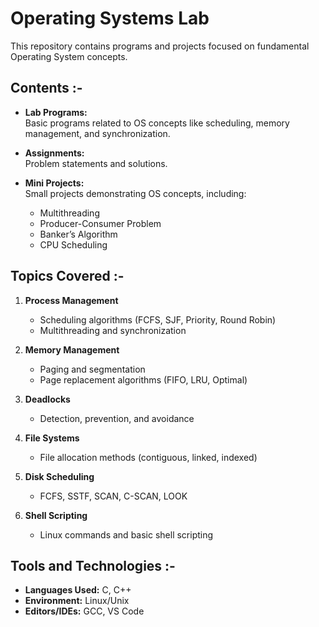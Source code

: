 # Operating Systems Lab   
    
This repository contains programs and projects focused on fundamental Operating System concepts.     
 
## Contents :- 
    
- **Lab Programs:**  
  Basic programs related to OS concepts like scheduling, memory management, and synchronization.  

- **Assignments:**  
  Problem statements and solutions.  

- **Mini Projects:**  
  Small projects demonstrating OS concepts, including:  
  - Multithreading  
  - Producer-Consumer Problem  
  - Banker’s Algorithm  
  - CPU Scheduling  

## Topics Covered :- 

1. **Process Management**  
   - Scheduling algorithms (FCFS, SJF, Priority, Round Robin)  
   - Multithreading and synchronization  

2. **Memory Management**  
   - Paging and segmentation  
   - Page replacement algorithms (FIFO, LRU, Optimal)  

3. **Deadlocks**  
   - Detection, prevention, and avoidance  

4. **File Systems**  
   - File allocation methods (contiguous, linked, indexed)  

5. **Disk Scheduling**  
   - FCFS, SSTF, SCAN, C-SCAN, LOOK  

6. **Shell Scripting**  
   - Linux commands and basic shell scripting  

## Tools and Technologies :-

- **Languages Used:** C, C++  
- **Environment:** Linux/Unix  
- **Editors/IDEs:** GCC, VS Code  

 
